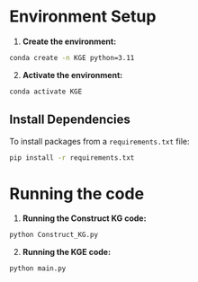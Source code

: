 # Environment Setup

1. **Create the environment:**

```bash
conda create -n KGE python=3.11
```

2. **Activate the environment:**

```bash
conda activate KGE
```

## Install Dependencies

To install packages from a `requirements.txt` file:

```bash
pip install -r requirements.txt
```
# Running the code

1. **Running the Construct KG code:**

```bash
python Construct_KG.py
```
2. **Running the KGE code:**

```bash
python main.py
```
